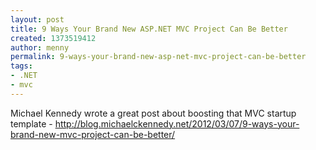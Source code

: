 ```yaml
---
layout: post
title: 9 Ways Your Brand New ASP.NET MVC Project Can Be Better
created: 1373519412
author: menny
permalink: 9-ways-your-brand-new-asp-net-mvc-project-can-be-better
tags:
- .NET
- mvc
---
```

<p>Michael Kennedy wrote a great post about boosting that MVC startup template - <a href="http://blog.michaelckennedy.net/2012/03/07/9-ways-your-brand-new-mvc-project-can-be-better/" title="http://blog.michaelckennedy.net/2012/03/07/9-ways-your-brand-new-mvc-project-can-be-better/">http://blog.michaelckennedy.net/2012/03/07/9-ways-your-brand-new-mvc-project-can-be-better/</a></p>
